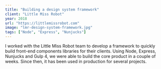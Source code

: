 ```yaml
---
title: "Building a design system framework"
client: "Little Miss Robot"
year: 2018
url: "https://littlemissrobot.com"
image: "lmr-design-system-framework.jpg"
tags: ["Node", "Express", "Nunjucks"]
---
```


I worked with the Little Miss Robot team to develop a framework to quickly build front-end components libraries for their clients. Using Node, Express, Nunjucks and Gulp 4, we were able to build the core product in a couple of weeks. Since then, it has been used in production for several projects.
